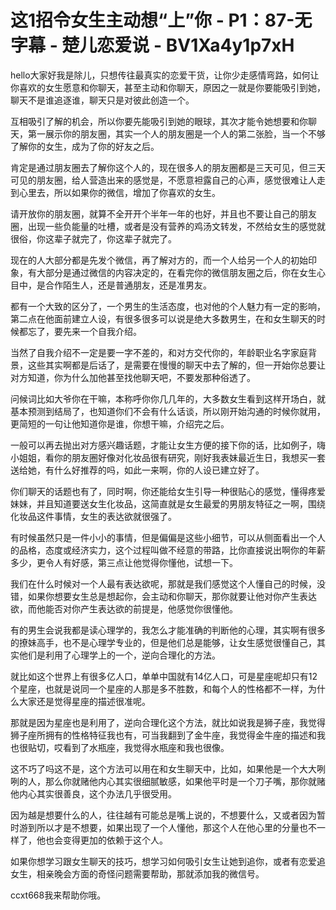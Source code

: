 # 这1招令女生主动想“上”你 - P1：87-无字幕 - 楚儿恋爱说 - BV1Xa4y1p7xH

hello大家好我是除儿，只想传往最真实的恋爱干货，让你少走感情弯路，如何让你喜欢的女生愿意和你聊天，甚至主动和你聊天，原因之一就是你要能吸引到她，聊天不是谁追逐谁，聊天只是对彼此创造一个。

互相吸引了解的机会，所以你要先能吸引到她的眼球，其次才能令她想要和你聊天，第一展示你的朋友圈，其实一个人的朋友圈是一个人的第二张脸，当一个不够了解你的女生，成为了你的好友之后。

肯定是通过朋友圈去了解你这个人的，现在很多人的朋友圈都是三天可见，但三天可见的朋友圈，给人营造出来的感觉是，不愿意袒露自己的心声，感觉很难让人走到心里去，所以如果你的微信，增加了你喜欢的女生。

请开放你的朋友圈，就算不全开开个半年一年的也好，并且也不要让自己的朋友圈，出现一些负能量的吐槽，或者是没有营养的鸡汤文转发，不然给女生的感觉就很俗，你这辈子就完了，你这辈子就完了。

现在的人大部分都是先发个微信，再了解对方的，而一个人给另一个人的初始印象，有大部分是通过微信的内容决定的，在看完你的微信朋友圈之后，你在女生心目中，是合作陌生人，还是普通朋友，还是准男友。

都有一个大致的区分了，一个男生的生活态度，也对他的个人魅力有一定的影响，第二点在他面前建立人设，有很多很多可以说是绝大多数男生，在和女生聊天的时候都忘了，要先来一个自我介绍。

当然了自我介绍不一定是要一字不差的，和对方交代你的，年龄职业名字家庭背景，这些其实啊都是后话了，是需要在慢慢的聊天中去了解的，但一开始你总要让对方知道，你为什么加他甚至找他聊天吧，不要发那种俗透了。

问候词比如大爷你在干嘛，本称呼你你几几年的，大多数女生看到这样开场白，就基本预测到结局了，也知道你们不会有什么话谈，所以刚开始沟通的时候你就用，更简短的一句让他知道你是谁，你想干嘛，介绍完之后。

一般可以再去抛出对方感兴趣话题，才能让女生方便的接下你的话，比如例子，嗨小姐姐，看你的朋友圈好像对化妆品很有研究，刚好我表妹最近生日，我想买一套送给她，有什么好推荐的吗，如此一来啊，你的人设已建立好了。

你们聊天的话题也有了，同时啊，你还能给女生引导一种很贴心的感觉，懂得疼爱妹妹，并且知道要送女生化妆品，这简直就是女生最爱的男朋友特征之一啊，围绕化妆品这件事情，女生的表达欲就很强了。

有时候虽然只是一件小小的事情，但是偏偏是这些小细节，可以从侧面看出一个人的品格，态度或经济实力，这个过程叫做不经意的带路，比你直接说出啊你的年薪多少，更令人有好感，第三点让他觉得你懂他，试想一下。

我们在什么时候对一个人最有表达欲呢，那就是我们感觉这个人懂自己的时候，没错，如果你想要女生总是想起你，会主动和你聊天，那你就要让他对你产生表达欲，而他能否对你产生表达欲的前提是，他感觉你很懂他。

有的男生会说我都是读心理学的，我怎么才能准确的判断他的心理，其实啊有很多的撩妹高手，也不是心理学专业的，但是他们总是能够，让女生感觉很懂自己，其实他们是利用了心理学上的一个，逆向合理化的方法。

就比如这个世界上有很多亿人口，单单中国就有14亿人口，可是星座呢却只有12个星座，也就是说同一个星座的人那是多不胜数，和每个人的性格都不一样，为什么大家还是觉得星座的描述很准呢。

那就是因为星座也是利用了，逆向合理化这个方法，就比如说我是狮子座，我觉得狮子座所拥有的性格特征我也有，可当我翻到了金牛座，我觉得金牛座的描述和我也很贴切，哎看到了水瓶座，我觉得水瓶座和我也很像。

这不巧了吗这不是，这个方法可以用在和女生聊天中，比如，如果他是一个大大咧咧的人，那么你就赌他内心其实很细腻敏感，如果他平时是一个刀子嘴，那你就赌他内心其实很善良，这个办法几乎很受用。

因为越是想要什么的人，往往越有可能总是嘴上说的，不想要什么，又或者因为暂时游到所以才是不想要，如果出现了一个人懂他，那这个人在他心里的分量也不一样了，他也会变得更加的依赖于这个人。

如果你想学习跟女生聊天的技巧，想学习如何吸引女生让她到追你，或者有恋爱追女生，相亲晚会方面的奇怪问题需要帮助，那就添加我的微信号。

ccxt668我来帮助你哦。